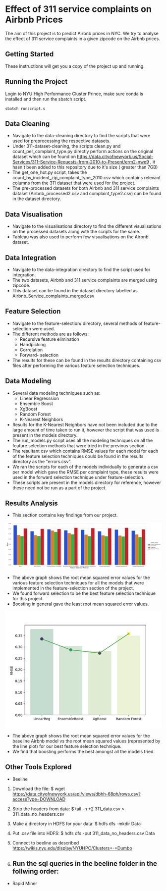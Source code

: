 # Effect of 311 service complaints on Airbnb Prices 

The aim of this project is to predict Airbnb prices in NYC. We try to analyse the effect of 311 service complaints in a given zipcode on the Airbnb prices. 

## Getting Started

These instructions will get you a copy of the project up and running.

## Running the Project

Login to NYU High Performance Cluster Prince, make sure conda is installed and then run the sbatch script.

```
sbatch runscript.s
```

## Data Cleaning 

* Navigate to the data-cleaning directory to find the scripts that were used for preprocessing the respective datasets. 
* Under 311-dataset-cleaning, the scripts clean.py and count_per_complaint_type.py directly perform actions on the original dataset which can be found on https://data.cityofnewyork.us/Social-Services/311-Service-Requests-from-2010-to-Present/erm2-nwe9 , it hasn't been added to this repository due to it's size ( greater than 7GB)
* The get_one_hot.py script, takes the count_by_incident_zip_complaint_type_2010.csv which contains relevant columns from the 311 dataset that were used for the project. 
* The pre-processed datasets for both Airbnb and 311 service complaints dataset (Airbnb_processed2.csv and complaint_type2.csv) can be found in the dataset directory.

## Data Visualisation

* Navigate to the visualisations directory to find the different visualisations on the processed datasets along with the scripts for the same. 
* Tableau was also used to perform few visualisations on the Airbnb dataset.

## Data Integration

* Navigate to the data-integration directory to find the script used for integration. 
* The two datasets, Airbnb and 311 service complaints are merged using zipcode. 
* This dataset can be found in the dataset directory labelled as Airbnb_Service_complaints_merged.csv

## Feature Selection

* Navigate to the feature-selection/ directory, several methods of feature-selection were used. 
* The different methods are as follows:
    - Recursive feature elimination
    - Handpicking
    - Correlation
    - Forward- selection
* The results for these can be found in the results directory containing csv files after performing the various feature selection techniques.

## Data Modeling 

* Several data modeling techniques such as:
    - Linear Regresssion
    - Ensemble Boost
    - XgBoost
    - Random Forest
    - K-Nearest Neighbors
* Results for the K-Nearest Neighbors have not been included due to the large amount of time taken to run it, however the script that was used is present in the models directory.  
* The run_models.py script uses all the modeling techniques on all the feature selection methods that were tried in the previous section. 
* The resultant csv which contains RMSE values for each model for each of the feature selection techniques could be found in the results directory as the "errors.csv".
* We ran the scripts for each of the models individually to generate a csv per model which gave the RMSE per complaint type, these results were used in the forward selection technique under feature-selection. 
* These scripts are present in the models directory for reference, however these need not be run as a part of the project. 

## Results Analysis

* This section contains key findings from our project. 

![Feature Selection Comparsion](results-analysis/images/featureselectioncomparison.png)

* The above graph shows the root mean squared error values for the various feature selection techniques for all the models that were implemented in the feature-selection section of the project. 
* We found forward selection to be the best feature selection technique for this project. 
* Boosting in general gave the least root mean squared error values. 

![Feature Selection Comparsion](results-analysis/images/modeling_baselinevsforward.png)

* The above graph shows the root mean squared error values for the baseline Airbnb model vs the root mean squared values (represented by the line plot) for our best feature selection technique. 
* We find that boosting performs the best amongst all the models tried. 

## Other Tools Explored 
* Beeline 
1. Download the file:
$ wget https://data.cityofnewyork.us/api/views/dbhh-68ph/rows.csv?accessType=DOWNLOAD

2. Strip the headers from data:
$ tail -n +2 311_data.csv > 311_data_no_headers.csv

3. Make a directory in HDFS for your data:
$ hdfs dfs -mkdir Data

4. Put .csv file into HDFS:
$ hdfs dfs -put 311_data_no_headers.csv Data

5. Connect to beeline as described https://wikis.nyu.edu/display/NYUHPC/Clusters+-+Dumbo 

6. Run the sql queries in the beeline folder in the follwing order:
   --

* Rapid Miner 
